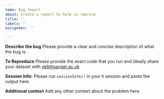 ```yaml
---
name: Bug report
about: Create a report to help us improve
title: ''
labels: ''
assignees: ''

---
```


**Describe the bug**
Please provide a clear and concise description of what the bug is.

**To Reproduce**
Please provide the exact code that you run and ideally share your dataset with vk6@sanger.ac.uk

**Session Info:**
Please run `sessionInfo()` in your `R` session and paste the output here.

**Additional context**
Add any other context about the problem here.
